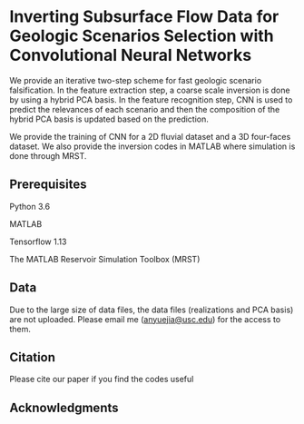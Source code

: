 # Inverting Subsurface Flow Data for Geologic Scenarios Selection with Convolutional Neural Networks
We provide an iterative two-step scheme for fast geologic scenario falsification. In the feature extraction step, a coarse scale inversion is done by using a hybrid PCA basis. In the feature recognition step, CNN is used to predict the relevances of each scenario and then the composition of the hybrid PCA basis is updated based on the prediction.  

We provide the training of CNN for a 2D fluvial dataset and a 3D four-faces dataset. We also provide the inversion codes in MATLAB where simulation is done through MRST.
## Prerequisites
Python 3.6

MATLAB

Tensorflow 1.13

The MATLAB Reservoir Simulation Toolbox (MRST)

## Data
Due to the large size of data files, the data files (realizations and PCA basis) are not uploaded. Please email me (anyuejia@usc.edu) for the access to them.

## Citation
Please cite our paper if you find the codes useful

## Acknowledgments
